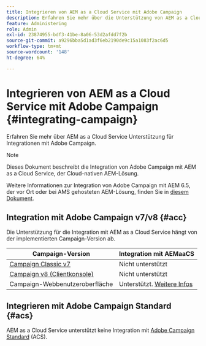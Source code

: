 ```yaml
---
title: Integrieren von AEM as a Cloud Service mit Adobe Campaign
description: Erfahren Sie mehr über die Unterstützung von AEM as a Cloud Service bei Integrationen mit Adobe Campaign.
feature: Administering
role: Admin
exl-id: 23874955-bdf3-41be-8a06-53d2afdd7f2b
source-git-commit: a9296bba5d1ad3f6eb2190de9c15a1083f2ac6d5
workflow-type: tm+mt
source-wordcount: '148'
ht-degree: 64%

---
```



# Integrieren von AEM as a Cloud Service mit Adobe Campaign {#integrating-campaign}

Erfahren Sie mehr über AEM as a Cloud Service Unterstützung für Integrationen mit Adobe Campaign.

>[!NOTE]
>
>Dieses Dokument beschreibt die Integration von Adobe Campaign mit AEM as a Cloud Service, der Cloud-nativen AEM-Lösung.
>
>Weitere Informationen zur Integration von Adobe Campaign mit AEM 6.5, der vor Ort oder bei AMS gehosteten AEM-Lösung, finden Sie in [diesem Dokument](https://experienceleague.adobe.com/docs/experience-manager-65/administering/integration/campaign.html?lang=de).

## Integration mit Adobe Campaign v7/v8 {#acc}

Die Unterstützung für die Integration mit AEM as a Cloud Service hängt von der implementierten Campaign-Version ab.

| Campaign-Version | Integration mit AEMaaCS |
|---|---|
| [Campaign Classic v7](https://experienceleague.adobe.com/docs/campaign-classic.html?lang=de) | Nicht unterstützt |
| [Campaign v8 (Clientkonsole)](https://experienceleague.adobe.com/docs/campaign-v8.html?lang=de) | Nicht unterstützt |
| Campaign-Webbenutzeroberfläche | Unterstützt. [Weitere Infos](https://experienceleague.adobe.com/docs/campaign-web/v8/integrations/aem-assets.html) |


## Integrieren mit Adobe Campaign Standard {#acs}

AEM as a Cloud Service unterstützt keine Integration mit [Adobe Campaign Standard](https://experienceleague.adobe.com/docs/campaign-standard.html?lang=de) (ACS).
